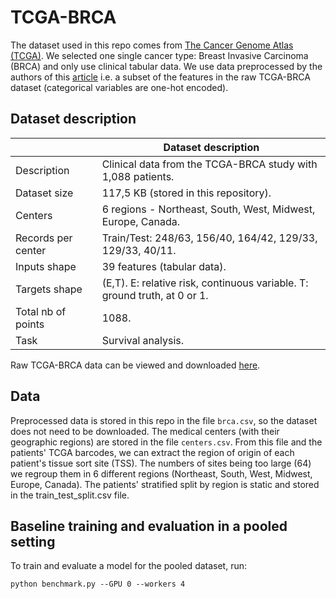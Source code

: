 # TCGA-BRCA
The dataset used in this repo comes from [The Cancer Genome Atlas (TCGA)](https://www.cancer.gov/about-nci/organization/ccg/research/structural-genomics/tcga). We selected one single cancer type: Breast Invasive Carcinoma (BRCA) and only use clinical tabular data. We use data preprocessed by the authors of this [article](https://arxiv.org/pdf/2006.08997.pdf) i.e. a subset of the features in the raw TCGA-BRCA dataset (categorical variables are one-hot encoded).


## Dataset description

|                    | Dataset description
|--------------------| -----------------------------------------------------------------------------------------------
| Description        | Clinical data from the TCGA-BRCA study with 1,088 patients.
| Dataset size       | 117,5 KB (stored in this repository).
| Centers            | 6 regions - Northeast, South, West, Midwest, Europe, Canada.
| Records per center | Train/Test: 248/63, 156/40, 164/42, 129/33, 129/33, 40/11.
| Inputs shape       | 39 features (tabular data).
| Targets shape      | (E,T). E: relative risk, continuous variable. T: ground truth, at 0 or 1. 
| Total nb of points | 1088.
| Task               | Survival analysis.


Raw TCGA-BRCA data can be viewed and downloaded [here](https://portal.gdc.cancer.gov/projects/TCGA-BRCA).

## Data
Preprocessed data is stored in this repo in the file ```brca.csv```, so the dataset does not need to be downloaded. The medical centers (with their geographic regions) are stored in the file ```centers.csv```. From this file and the patients' TCGA barcodes, we can extract the region of origin of each patient's tissue sort site (TSS). The numbers of sites being too large (64) we regroup them in 6 different regions (Northeast, South, West, Midwest, Europe, Canada). The patients' stratified split by region is static and stored in the train_test_split.csv file.

## Baseline training and evaluation in a pooled setting
To train and evaluate a model for the pooled dataset, run:
```
python benchmark.py --GPU 0 --workers 4
```
